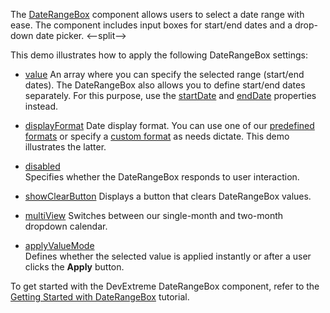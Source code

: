 The [DateRangeBox](/Documentation/ApiReference/UI_Components/dxDateRangeBox/) component allows users to select a date range with ease. The component includes input boxes for start/end dates and a drop-down date picker. 
<--split-->

This demo illustrates how to apply the following DateRangeBox settings:

- [value](/Documentation/ApiReference/UI_Components/dxDateRangeBox/Configuration/#value)
An array where you can specify the selected range (start/end dates). The DateRangeBox also allows you to define start/end dates separately. For this purpose, use the [startDate](/Documentation/ApiReference/UI_Components/dxDateRangeBox/Configuration/#startDate) and [endDate](/Documentation/ApiReference/UI_Components/dxDateRangeBox/Configuration/#endDate) properties instead.

- [displayFormat](/Documentation/ApiReference/UI_Components/dxDateRangeBox/Configuration/#displayFormat) 
Date display format. You can use one of our [predefined formats](/Documentation/ApiReference/Common/Object_Structures/format/#type) or specify a [custom format](/Documentation/Guide/Common/Value_Formatting/#Format_Widget_Values/Custom_Format_String) as needs dictate. This demo illustrates the latter.

- [disabled](/Documentation/ApiReference/UI_Components/dxDateRangeBox/Configuration/#disabled)        
Specifies whether the DateRangeBox responds to user interaction.

- [showClearButton](/Documentation/ApiReference/UI_Components/dxDateBox/Configuration/#showClearButton)
Displays a button that clears DateRangeBox values.

- [multiView](/Documentation/ApiReference/UI_Components/dxDateBox/Configuration/#multiView)
Switches between our single-month and two-month dropdown calendar.

- [applyValueMode](/Documentation/ApiReference/UI_Components/dxDateBox/Configuration/#applyValueMode)     
Defines whether the selected value is applied instantly or after a user clicks the **Apply** button.

To get started with the DevExtreme DateRangeBox component, refer to the [Getting Started with DateRangeBox](/Documentation/Guide/UI_Components/DateRangeBox/Getting_Started_with_DateRangeBox/) tutorial.
